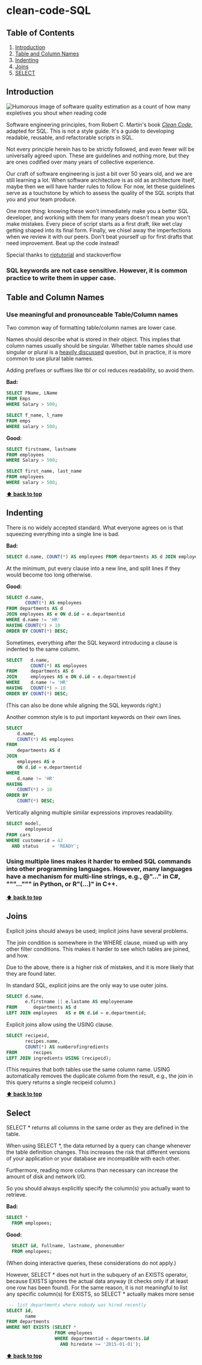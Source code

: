# clean-code-SQL

## Table of Contents

1. [Introduction](#introduction)
2. [Table and Column Names](#table_and_column_names)
3. [Indenting](#Indenting)
4. [Joins](#Joins)
5. [SELECT](#SELECT)


## Introduction

![Humorous image of software quality estimation as a count of how many expletives
you shout when reading code](http://www.osnews.com/images/comics/wtfm.jpg)

Software engineering principles, from Robert C. Martin's book
[_Clean Code_](https://www.amazon.co.uk/Clean-Code-Handbook-Software-Craftsmanship/dp/0132350882/ref=sr_1_1?adgrpid=55974923914&gclid=Cj0KCQjw_r3nBRDxARIsAJljleGT9BCkNKPgIoGAb_FeO8qQhDgrz3hCsMWDxqGwiDIRYAE7fJxmc7MaAkUCEALw_wcB&hvadid=259111288054&hvdev=c&hvlocphy=9044965&hvnetw=g&hvpos=1t2&hvqmt=e&hvrand=11926822464135628181&hvtargid=kwd-300722081224&hydadcr=17585_1775264&keywords=clean+code+handbook&qid=1559207523&s=gateway&sr=8-1),
adapted for SQL. This is not a style guide. It's a guide to developing
readable, reusable, and refactorable scripts in SQL.

Not every principle herein has to be strictly followed, and even fewer will be
universally agreed upon. These are guidelines and nothing more, but they are
ones codified over many years of collective experience.

Our craft of software engineering is just a bit over 50 years old, and we are
still learning a lot. When software architecture is as old as architecture
itself, maybe then we will have harder rules to follow. For now, let these
guidelines serve as a touchstone by which to assess the quality of the
SQL scripts that you and your team produce.

One more thing: knowing these won't immediately make you a better SQL developer, and working with them for many years doesn't mean you won't make
mistakes. Every piece of script starts as a first draft, like wet clay getting
shaped into its final form. Finally, we chisel away the imperfections when
we review it with our peers. Don't beat yourself up for first drafts that need
improvement. Beat up the code instead!

Special thanks to [riptutorial](https://riptutorial.com/) and stackoverflow

### SQL keywords are not case sensitive. However, it is common practice to write them in upper case.

## **Table and Column Names**

### Use meaningful and pronounceable Table/Column  names

Two common way of formatting table/column names are lower case.

Names should describe what is stored in their object. This implies that column names usually should be singular. Whether table names should use singular or plural is a [heavily discussed](http://stackoverflow.com/questions/338156/table-naming-dilemma-singular-vs-plural-names) question, but in practice, it is more common to use plural table names.

Adding prefixes or suffixes like tbl or col reduces readability, so avoid them.

**Bad:**

```SQL
SELECT FName, LName
FROM Emps
WHERE Salary > 500;

SELECT f_name, l_name
FROM emps
WHERE salary > 500;
```

**Good:**

```SQL
SELECT firstname, lastname
FROM employees
WHERE Salary > 500;

SELECT first_name, last_name
FROM employees
WHERE salary > 500;
```

**[⬆ back to top](#table-of-contents)**

## **Indenting**

There is no widely accepted standard. What everyone agrees on is that squeezing everything into a single line is bad.

**Bad:**

```SQL
SELECT d.name, COUNT(*) AS employees FROM departments AS d JOIN employees AS e ON d.employeeid = e.departmentid WHERE d.name != 'HR' HAVING COUNT(*) > 10 ORDER BY COUNT(*) DESC;
```

At the minimum, put every clause into a new line, and split lines if they would become too long otherwise.

**Good:**

```SQL
SELECT d.name,
       COUNT(*) AS employees
FROM departments AS d
JOIN employees AS e ON d.id = e.departmentid
WHERE d.name != 'HR'
HAVING COUNT(*) > 10
ORDER BY COUNT(*) DESC;
```

Sometimes, everything after the SQL keyword introducing a clause is indented to the same column.

```SQL
SELECT   d.name,
         COUNT(*) AS employees
FROM     departments AS d
JOIN     employees AS e ON d.id = e.departmentid
WHERE    d.name != 'HR'
HAVING   COUNT(*) > 10
ORDER BY COUNT(*) DESC;
```

(This can also be done while aligning the SQL keywords right.)

Another common style is to put important keywords on their own lines.

```SQL
SELECT
    d.name,
    COUNT(*) AS employees
FROM
    departments AS d
JOIN
    employees AS e
    ON d.id = e.departmentid
WHERE
    d.name != 'HR'
HAVING
    COUNT(*) > 10
ORDER BY
    COUNT(*) DESC;
```

Vertically aligning multiple similar expressions improves readability.

```SQL
SELECT model,
       employeeid
FROM cars
WHERE customerid = 42
  AND status     = 'READY';
```
### Using multiple lines makes it harder to embed SQL commands into other programming languages. However, many languages have a mechanism for multi-line strings, e.g., @"..." in C#, """...""" in Python, or R"(...)" in C++.



**[⬆ back to top](#table-of-contents)**

## **Joins**

Explicit joins should always be used; implicit joins have several problems.

The join condition is somewhere in the WHERE clause, mixed up with any other filter conditions. This makes it harder to see which tables are joined, and how.

Due to the above, there is a higher risk of mistakes, and it is more likely that they are found later.

In standard SQL, explicit joins are the only way to use outer joins.

```SQL
SELECT d.name,
       e.firstname || e.lastame AS employeename
FROM      departments AS d
LEFT JOIN employees   AS e ON d.id = e.departmentid;
```

Explicit joins allow using the USING clause.

```SQL
SELECT recipeid,
       recipes.name,
       COUNT(*) AS numberofingredients
FROM      recipes
LEFT JOIN ingredients USING (recipeid);
```

(This requires that both tables use the same column name.
USING automatically removes the duplicate column from the result, e.g., the join in this query returns a single recipeid column.)


**[⬆ back to top](#table-of-contents)**

## **Select**

SELECT * returns all columns in the same order as they are defined in the table.

When using SELECT *, the data returned by a query can change whenever the table definition changes. This increases the risk that different versions of your application or your database are incompatible with each other.

Furthermore, reading more columns than necessary can increase the amount of disk and network I/O.

So you should always explicitly specify the column(s) you actually want to retrieve.

**Bad:**

```SQL
SELECT * 
  FROM emplopees;
```

**Good:**

```SQL
  SELECT id, fullname, lastname, phonenumber
  FROM emplopees;
```

(When doing interactive queries, these considerations do not apply.)

However, SELECT * does not hurt in the subquery of an EXISTS operator, because EXISTS ignores the actual data anyway (it checks only if at least one row has been found). For the same reason, it is not meaningful to list any specific column(s) for EXISTS, so SELECT * actually makes more sense

```SQL
 -- list departments where nobody was hired recently
SELECT id,
       name
FROM departments
WHERE NOT EXISTS (SELECT *
                  FROM employees
                  WHERE departmentid = departments.id
                    AND hiredate >= '2015-01-01');
```

**[⬆ back to top](#table-of-contents)**


